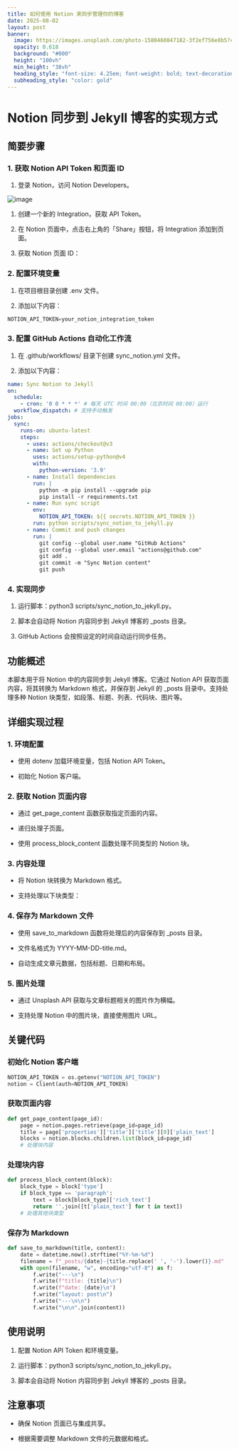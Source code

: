 ```yaml
---
title: 如何使用 Notion 来同步管理你的博客
date: 2025-08-02
layout: post
banner:
  image: https://images.unsplash.com/photo-1580460847182-3f2ef756e8b5?crop=entropy&cs=tinysrgb&fit=max&fm=jpg&ixid=M3w2OTIwMzJ8MHwxfHJhbmRvbXx8fHx8fHx8fDE3NTQwOTk2Nzl8&ixlib=rb-4.1.0&q=80&w=1080
  opacity: 0.618
  background: "#000"
  height: "100vh"
  min_height: "38vh"
  heading_style: "font-size: 4.25em; font-weight: bold; text-decoration: underline"
  subheading_style: "color: gold"
---
```


# Notion 同步到 Jekyll 博客的实现方式

## 简要步骤

### 1. 获取 Notion API Token 和页面 ID

1. 登录 Notion，访问 Notion Developers。

![image](https://prod-files-secure.s3.us-west-2.amazonaws.com/a7a0cc5a-89b9-4cda-8686-1fba0ca52f40/d19c1afe-dea5-4312-9333-786b0ba83054/image.png?X-Amz-Algorithm=AWS4-HMAC-SHA256&X-Amz-Content-Sha256=UNSIGNED-PAYLOAD&X-Amz-Credential=ASIAZI2LB466RNH52R3F%2F20250802%2Fus-west-2%2Fs3%2Faws4_request&X-Amz-Date=20250802T015439Z&X-Amz-Expires=3600&X-Amz-Security-Token=IQoJb3JpZ2luX2VjENL%2F%2F%2F%2F%2F%2F%2F%2F%2F%2FwEaCXVzLXdlc3QtMiJIMEYCIQD68irnhllQ6mGjNFnJxcbQ10Nj%2BE98kXvyRK01tsNVewIhAOcZkh38HO0J9fhVkZ7NgqqIFAvoQOf28WQc9RUpxDpOKogECPv%2F%2F%2F%2F%2F%2F%2F%2F%2F%2FwEQABoMNjM3NDIzMTgzODA1Igx28ChU5YIfEpCEIMIq3AM%2FD9HjVGN3qPsnqf0ffD3v3DVsA2gtUOpflsjRO0NmI3KhG5vgJnNggHnFO7diHbZozT36RHP4HHkX23LZDGWlhq5KErCgY9Svf%2Fjm%2B3QiqLRYi%2BBtELgl%2Fbl0KoamPrV76KGNaMxfgOV%2FF73lgjV5ZURvr0O9xZIO%2FYoJOmd3NUEn2hljRRQMNHJhQVY3A1Q1hDvEPG%2BpcRLkQgNltDErD6DrithXMkpO3ox2SUw7OUg%2BE7gMunx8Mp8e%2FxYuq9NtVBXOntDKvBGP%2FUxNTtwXLv1jnCcTFfIbT%2Fa%2FJJM68I8RIwLY4Ruk%2F8GAc2%2Fv9z5gwdG6NVxAASZO7QQTT8VGVR71yByz5c2xQYUvhFQ71nBLQWXit%2FyJNedZ4VNqFlIfJ1h%2BBdEdFw8L0QdM81Df0ieYML5zS%2BMOOjD7sUkyPyQI4eGN5GfkE34wRR0oDeDPziFxRVJc2kcSi%2FxrWdD4HFkYNt4%2FWtzR9kuBNr6OX0hBKvghXbQY1GyfXw5VmuSmZvc0cauBJO560f7FpSC7wCD4xcxqh5ajEuMb25TTH2DznTsvp9Q3QbWJlNnWcXKw1ovWeaenSEgK8XXfM6m9qI3VDSqQjg0t1%2FVa%2BD5yQyVYkcINYyVkghqxVjDH0rXEBjqkAVAkk0mB02w3y%2B2itSjLJ0cShOVUOtLHK%2FmiV4cvXZgxd8TRTZYcWOGv6I8b3uDOtBSN4uDgjxzipfYQshH%2FjmYtF%2FYrFzNitqQXDGh%2BV95JgJ4Dh4qvA%2F5RWnqTzVbVY4t7tNc0YcdPT5jH5c27A9ode2p1wdYaBFCaPEP1TQ3Dc4Mptrl2pd3oa10h81bgpYadj18w%2BeR1ahSQF09O6gGiwAke&X-Amz-Signature=f0bd2521773b5c8f2032b784553d1ce6be272e271b48e2b3191228cef4b1de72&X-Amz-SignedHeaders=host&x-amz-checksum-mode=ENABLED&x-id=GetObject)

1. 创建一个新的 Integration，获取 API Token。

1. 在 Notion 页面中，点击右上角的「Share」按钮，将 Integration 添加到页面。

1. 获取 Notion 页面 ID：


### 2. 配置环境变量

1. 在项目根目录创建 .env 文件。

1. 添加以下内容：

```javascript
NOTION_API_TOKEN=your_notion_integration_token
```

### 3. 配置 GitHub Actions 自动化工作流

1. 在 .github/workflows/ 目录下创建 sync_notion.yml 文件。

1. 添加以下内容：

```yaml
name: Sync Notion to Jekyll
on:
  schedule:
    - cron: '0 0 * * *' # 每天 UTC 时间 00:00（北京时间 08:00）运行
  workflow_dispatch: # 支持手动触发
jobs:
  sync:
    runs-on: ubuntu-latest
    steps:
      - uses: actions/checkout@v3
      - name: Set up Python
        uses: actions/setup-python@v4
        with:
          python-version: '3.9'
      - name: Install dependencies
        run: |
          python -m pip install --upgrade pip
          pip install -r requirements.txt
      - name: Run sync script
        env:
          NOTION_API_TOKEN: ${{ secrets.NOTION_API_TOKEN }}
        run: python scripts/sync_notion_to_jekyll.py
      - name: Commit and push changes
        run: |
          git config --global user.name "GitHub Actions"
          git config --global user.email "actions@github.com"
          git add .
          git commit -m "Sync Notion content"
          git push
```

### 4. 实现同步

1. 运行脚本：python3 scripts/sync_notion_to_jekyll.py。

1. 脚本会自动将 Notion 内容同步到 Jekyll 博客的 _posts 目录。

1. GitHub Actions 会按照设定的时间自动运行同步任务。

## 功能概述

本脚本用于将 Notion 中的内容同步到 Jekyll 博客。它通过 Notion API 获取页面内容，将其转换为 Markdown 格式，并保存到 Jekyll 的 _posts 目录中。支持处理多种 Notion 块类型，如段落、标题、列表、代码块、图片等。

## 详细实现过程

### 1. 环境配置

- 使用 dotenv 加载环境变量，包括 Notion API Token。

- 初始化 Notion 客户端。

### 2. 获取 Notion 页面内容

- 通过 get_page_content 函数获取指定页面的内容。

- 递归处理子页面。

- 使用 process_block_content 函数处理不同类型的 Notion 块。

### 3. 内容处理

- 将 Notion 块转换为 Markdown 格式。

- 支持处理以下块类型：


### 4. 保存为 Markdown 文件

- 使用 save_to_markdown 函数将处理后的内容保存到 _posts 目录。

- 文件名格式为 YYYY-MM-DD-title.md。

- 自动生成文章元数据，包括标题、日期和布局。

### 5. 图片处理

- 通过 Unsplash API 获取与文章标题相关的图片作为横幅。

- 支持处理 Notion 中的图片块，直接使用图片 URL。

## 关键代码

### 初始化 Notion 客户端

```python
NOTION_API_TOKEN = os.getenv("NOTION_API_TOKEN")
notion = Client(auth=NOTION_API_TOKEN)
```

### 获取页面内容

```python
def get_page_content(page_id):
    page = notion.pages.retrieve(page_id=page_id)
    title = page['properties']['title']['title'][0]['plain_text']
    blocks = notion.blocks.children.list(block_id=page_id)
    # 处理块内容
```

### 处理块内容

```python
def process_block_content(block):
    block_type = block['type']
    if block_type == 'paragraph':
        text = block[block_type]['rich_text']
        return ''.join([t['plain_text'] for t in text])
    # 处理其他块类型
```

### 保存为 Markdown

```python
def save_to_markdown(title, content):
    date = datetime.now().strftime("%Y-%m-%d")
    filename = f"_posts/{date}-{title.replace(' ', '-').lower()}.md"
    with open(filename, "w", encoding="utf-8") as f:
        f.write("---\n")
        f.write(f"title: {title}\n")
        f.write(f"date: {date}\n")
        f.write("layout: post\n")
        f.write("---\n\n")
        f.write("\n\n".join(content))
```

## 使用说明

1. 配置 Notion API Token 和环境变量。

1. 运行脚本：python3 scripts/sync_notion_to_jekyll.py。

1. 脚本会自动将 Notion 内容同步到 Jekyll 博客的 _posts 目录。

## 注意事项

- 确保 Notion 页面已与集成共享。

- 根据需要调整 Markdown 文件的元数据和格式。